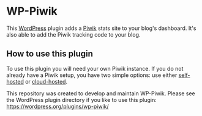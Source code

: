 # WP-Piwik

This [WordPress](https://wordpress.org) plugin adds a [Piwik](http://piwik.org) stats site to your blog's dashboard. It's also able to add the Piwik tracking code to your blog.

## How to use this plugin

To use this plugin you will need your own Piwik instance. If you do not already have a Piwik setup, you have two simple options: use either [self-hosted](http://piwik.org/) or [cloud-hosted](http://piwik.org/hosting/).

This repository was created to develop and maintain WP-Piwik. Please see the WordPress plugin directory if you like to use this plugin: https://wordpress.org/plugins/wp-piwik/
